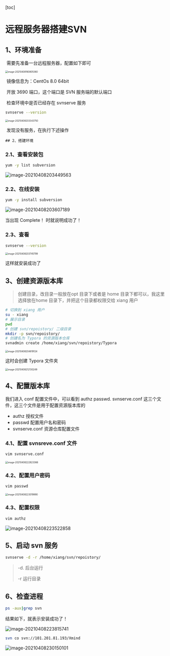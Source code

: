 [toc]

# 远程服务器搭建SVN

## 1、环境准备

​		需要先准备一台远程服务器，配置如下即可

<img src="images/image-20210408160805360.png" alt="image-20210408160805360" style="zoom:50%;" />

​		镜像信息为：CentOs 8.0 64bit

​		开放 3690 端口，这个端口是 SVN 服务端的默认端口

​		检查环境中是否已经存在 svnserve 服务

```sh
svnserve --version
```

<img src="images/image-20210408203343750.png" alt="image-20210408203343750" style="zoom:50%;" />

​		发现没有服务，在执行下述操作

	## 2、搭建环境

### 2.1、查看安装包

```sh
yum -y list subversion
```

![image-20210408203449563](images/image-20210408203449563.png)

### 2.2、在线安装

```sh
yum -y install subversion
```

![image-20210408203607189](images/image-20210408203607189.png)

当出现 		Complete！ 时就说明成功了！

### 2.3、查看

```sh
svnserve --version
```

<img src="images/image-20210408203745799.png" alt="image-20210408203745799" style="zoom:50%;" />

这样就安装成功了

## 3、创建资源版本库

> 创建目录，改目录一般放在opt 目录下或者是 home 目录下都可以，我这里选择放在home 目录下，并把这个目录都权限交给 xiang 用户 

```sh
# 切换到 xiang 用户
su - xiang
# 展示目录
pwd
# 创建 svn/repoistory/ 二级目录
mkdir -p svn/repoistory/
# 创建名为 Typora 的资源版本仓库
svnadmin create /home/xiang/svn/repoistory/Typora
```

<img src="images/image-20210408204819124.png" alt="image-20210408204819124" style="zoom:50%;" />

这时会创建 Typora 文件夹

<img src="images/image-20210408212130249.png" alt="image-20210408212130249" style="zoom:50%;" />

## 4、配置版本库

我们进入 conf 配置文件中，可以看到 authz    passwd.     svnserve.conf  这三个文件，这三个文件是用于配置资源版本库的

+ authz		授权文件
+ passwd    配置用户名和密码
+ svnserve.conf 资源仓库配置文件

### 4.1、配置  svnsreve.conf 文件

```sh
vim svnserve.conf
```

<img src="images/image-20210408222823366.png" alt="image-20210408222823366" style="zoom:50%;" />

### 4.2、配置用户密码

```sh
vim passwd
```

<img src="images/image-20210408223019990.png" alt="image-20210408223019990" style="zoom:50%;" />

### 4.3、配置权限

```sh
vim authz
```

![image-20210408223522858](images/image-20210408223522858.png)

## 5、启动 svn 服务

```sh
svnserve -d -r /home/xiang/svn/repoistory/
```

> -d. 后台运行
>
> -r 运行目录

## 6、检查进程

```sh
ps -aux|grep svn
```

结果如下，就表示安装成功了！

![image-20210408223815741](images/image-20210408223815741.png)

```sh
svn co svn://101.201.81.193/Xmind
```

![image-20210408230150101](images/image-20210408230150101.png)





